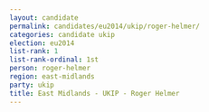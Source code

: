 ```yaml
---
layout: candidate
permalink: candidates/eu2014/ukip/roger-helmer/
categories: candidate ukip
election: eu2014
list-rank: 1
list-rank-ordinal: 1st
person: roger-helmer
region: east-midlands
party: ukip
title: East Midlands - UKIP - Roger Helmer
---
```


